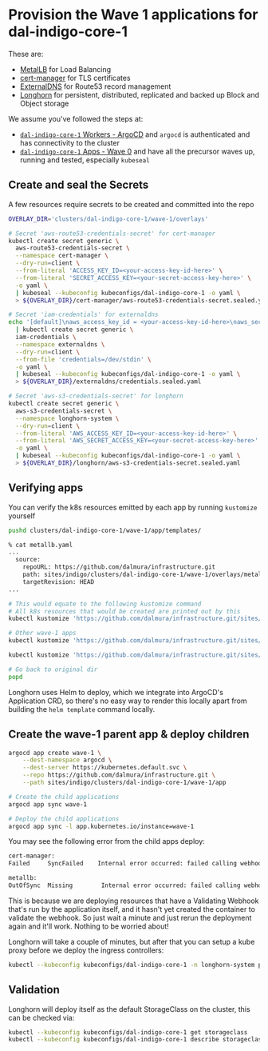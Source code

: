 # Provision the Wave 1 applications for dal-indigo-core-1

These are:
* [MetalLB](https://metallb.universe.tf/) for Load Balancing
* [cert-manager](https://cert-manager.io/docs/) for TLS certificates
* [ExternalDNS](https://github.com/kubernetes-sigs/external-dns) for Route53 record management
* [Longhorn](https://longhorn.io/docs/latest/what-is-longhorn/) for persistent, distributed, replicated and backed up Block and Object storage

We assume you've followed the steps at:
* [`dal-indigo-core-1` Workers - ArgoCD](INDIGO-CORE-1-WORKERS-ARGOCD.md) and `argocd` is authenticated and has connectivity to the cluster
* [`dal-indigo-core-1` Apps - Wave 0](INDIGO-CORE-1-APPS-WAVE-0.md) and have all the precursor waves up, running and tested, especially `kubeseal`

## Create and seal the Secrets
A few resources require secrets to be created and committed into the repo
```bash
OVERLAY_DIR='clusters/dal-indigo-core-1/wave-1/overlays'

# Secret 'aws-route53-credentials-secret' for cert-manager
kubectl create secret generic \
  aws-route53-credentials-secret \
  --namespace cert-manager \
  --dry-run=client \
  --from-literal 'ACCESS_KEY_ID=<your-access-key-id-here>' \
  --from-literal 'SECRET_ACCESS_KEY=<your-secret-access-key-here>' \
  -o yaml \
  | kubeseal --kubeconfig kubeconfigs/dal-indigo-core-1 -o yaml \
  > ${OVERLAY_DIR}/cert-manager/aws-route53-credentials-secret.sealed.yaml

# Secret 'iam-credentials' for externaldns
echo '[default]\naws_access_key_id = <your-access-key-id-here>\naws_secret_access_key = <your-secret-access-key-here>' \
  | kubectl create secret generic \
  iam-credentials \
  --namespace externaldns \
  --dry-run=client \
  --from-file 'credentials=/dev/stdin' \
  -o yaml \
  | kubeseal --kubeconfig kubeconfigs/dal-indigo-core-1 -o yaml \
  > ${OVERLAY_DIR}/externaldns/credentials.sealed.yaml

# Secret 'aws-s3-credentials-secret' for longhorn
kubectl create secret generic \
  aws-s3-credentials-secret \
  --namespace longhorn-system \
  --dry-run=client \
  --from-literal 'AWS_ACCESS_KEY_ID=<your-access-key-id-here>' \
  --from-literal 'AWS_SECRET_ACCESS_KEY=<your-secret-access-key-here>' \
  -o yaml \
  | kubeseal --kubeconfig kubeconfigs/dal-indigo-core-1 -o yaml \
  > ${OVERLAY_DIR}/longhorn/aws-s3-credentials-secret.sealed.yaml
```

## Verifying apps

You can verify the k8s resources emitted by each app by running `kustomize` yourself
```bash
pushd clusters/dal-indigo-core-1/wave-1/app/templates/

% cat metallb.yaml
...
  source:
    repoURL: https://github.com/dalmura/infrastructure.git
    path: sites/indigo/clusters/dal-indigo-core-1/wave-1/overlays/metallb
    targetRevision: HEAD
...

# This would equate to the following kustomize command
# All k8s resources that would be created are printed out by this
kubectl kustomize 'https://github.com/dalmura/infrastructure.git/sites/indigo/clusters/dal-indigo-core-1/wave-1/overlays/metallb?ref=HEAD'

# Other wave-1 apps
kubectl kustomize 'https://github.com/dalmura/infrastructure.git/sites/indigo/clusters/dal-indigo-core-1/wave-1/overlays/externaldns?ref=HEAD'

kubectl kustomize 'https://github.com/dalmura/infrastructure.git/sites/indigo/clusters/dal-indigo-core-1/wave-1/overlays/cert-manager?ref=HEAD'

# Go back to original dir
popd
```

Longhorn uses Helm to deploy, which we integrate into ArgoCD's Application CRD, so there's no easy way to render this locally apart from building the `helm template` command locally.

## Create the wave-1 parent app & deploy children
```bash
argocd app create wave-1 \
    --dest-namespace argocd \
    --dest-server https://kubernetes.default.svc \
    --repo https://github.com/dalmura/infrastructure.git \
    --path sites/indigo/clusters/dal-indigo-core-1/wave-1/app

# Create the child applications
argocd app sync wave-1

# Deploy the child applications
argocd app sync -l app.kubernetes.io/instance=wave-1
```

You may see the following error from the child apps deploy:
```bash
cert-manager:
Failed     SyncFailed    Internal error occurred: failed calling webhook "webhook.cert-manager.io": failed to call webhook: Post "https://cert-manager-webhook.cert-manager.svc:443/validate?timeout=30s": dial tcp 10.111.122.49:443: connect: operation not permitted

metallb:
OutOfSync  Missing        Internal error occurred: failed calling webhook "ipaddresspoolvalidationwebhook.metallb.io": failed to call webhook: Post "https://webhook-service.metallb-system.svc:443/validate-metallb-io-v1beta1-ipaddresspool?timeout=10s": dial tcp 10.108.178.78:443: connect: operation not permitted
```

This is because we are deploying resources that have a Validating Webhook that's run by the application itself, and it hasn't yet created the container to validate the webhook. So just wait a minute and just rerun the deployment again and it'll work. Nothing to be worried about!

Longhorn will take a couple of minutes, but after that you can setup a kube proxy before we deploy the ingress controllers:
```bash
kubectl --kubeconfig kubeconfigs/dal-indigo-core-1 -n longhorn-system port-forward svc/longhorn-frontend 8081:80
```

## Validation

Longhorn will deploy itself as the default StorageClass on the cluster, this can be checked via:
```bash
kubectl --kubeconfig kubeconfigs/dal-indigo-core-1 get storageclass
kubectl --kubeconfig kubeconfigs/dal-indigo-core-1 describe storageclass longhorn
